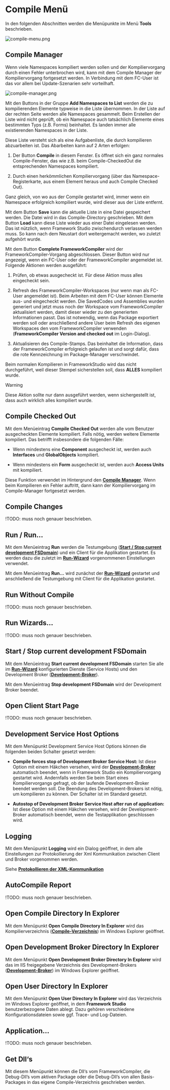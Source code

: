 # Compile Menü

In den folgenden Abschnitten werden die Menüpunkte im Menü **Tools** beschrieben.

![compile-menu.png](media/compile-menu.png)

## Compile Manager

Wenn viele Namespaces kompiliert werden sollen und der Kompiliervorgang durch einen Fehler unterbrochen wird, kann mit dem Compile Manager der Kompiliervorgang fortgesetzt werden. In Verbindung mit dem FC-User ist das vor allem bei Update-Szenarien sehr vorteilhaft.

![compile-manager.png](media/compile-manager.png)

Mit den Buttons in der Gruppe **Add Namespaces to List** werden die zu kompilierenden Elemente typweise in die Liste übernommen. In der Liste auf der rechten Seite werden alle Namespaces gesammelt. Beim Erstellen der Liste wird nicht geprüft, ob ein Namespace auch tatsächlich Elemente eines bestimmten Typs (z.B. Forms) beinhaltet. Es landen immer alle existierenden Namespaces in der Liste.

Diese Liste versteht sich als eine Aufgabenliste, die durch kompilieren abzuarbeiten ist. Das Abarbeiten kann auf 2 Arten erfolgen:

1. Der Button **Compile** in diesem Fenster. Es öffnet sich ein ganz normales Compile-Fenster, das wie z.B. beim Compile-CheckedOut die entsprechenden Namespaces kompiliert.

2. Durch einen herkömmlichen Kompiliervorgang (über das Namespace-Registerkarte, aus einem Element heraus und auch Compile Checked Out).

Ganz gleich, von wo aus der Compile gestartet wird, immer wenn ein Namespace erfolgreich kompiliert wurde, wird dieser aus der Liste entfernt.

Mit dem Button **Save** kann die aktuelle Liste in eine Datei gespeichert werden. Die Datei wird in das Compile-Directory geschrieben. Mit dem Button **Load** kann diese Liste wieder aus einer Datei eingelesen werden. Das ist nützlich, wenn Framework Studio zwischendurch verlassen werden muss. So kann nach dem Neustart dort weitergemacht werden, wo zuletzt aufgehört wurde.

Mit dem Button **Complete FrameworkCompiler** wird der FrameworkCompiler-Vorgang abgeschlossen. Dieser Button wird nur angezeigt, wenn ein FC-User oder der FrameworkCompiler angemeldet ist. Folgende Aktionen werden ausgeführt:

1. Prüfen, ob etwas ausgecheckt ist. Für diese Aktion muss alles eingecheckt sein.

2. Refresh des FrameworkCompiler-Workspaces (nur wenn man als FC-User angemeldet ist). Beim Arbeiten mit dem FC-User können Elemente aus- und eingecheckt werden. Die SavedCodes und Assemblies wurden generiert und jetzt muss noch der Workspace vom FrameworkCompiler aktualisiert werden, damit dieser wieder zu den generierten Informationen passt. Das ist notwendig, wenn das Package exportiert werden soll oder anschließend andere User beim Refresh des eigenen Workspaces den vom FrameworkCompiler verwenden (**FrameworkCompiler Version and checked out** im Login-Dialog).

3. Aktualisieren des Compile-Stamps. Das beinhaltet die Information, dass der FrameworkCompiler erfolgreich gelaufen ist und sorgt dafür, dass die rote Kennzeichnung im Package-Manager verschwindet.

Beim normalen Kompilieren in FrameworkStudio wird das nicht durchgeführt, weil dieser Stempel sicherstellen soll, dass **ALLES** kompiliert wurde.

> [!WARNING]
> Diese Aktion sollte nur dann ausgeführt werden, wenn sichergestellt ist, dass auch wirklich alles kompiliert wurde.

## Compile Checked Out

Mit dem Menüeintrag **Compile Checked Out** werden alle vom Benutzer ausgecheckten Elemente kompiliert. Falls nötig, werden weitere Elemente kompiliert. Das betrifft insbesondere die folgenden Fälle:

* Wenn mindestens eine **Component** ausgecheckt ist, werden auch **Interfaces** und **GlobalObjects** kompiliert.

* Wenn mindestens ein **Form** ausgecheckt ist, werden auch **Access Units** mit kompiliert.

Diese Funktion verwendet im Hintergrund den [**Compile Manager**](#compile-manager). Wenn beim Kompilieren ein Fehler auftritt, dann kann der Kompiliervorgang im Compile-Manager fortgesetzt werden.

## Compile Changes

!TODO: muss noch genauer beschrieben.

## Run / Run…

Mit dem Menüeintrag **Run** werden die Testumgebung ([**Start / Stop current development FSDomain**](#start--stop-current-development-fsdomain)) und ein Client für die Applikation gestartet. Es werden dazu die zuletzt im [**Run-Wizard**](../publish/wizards.md#run-wizard) vorgenommenen Einstellungen verwendet.

Mit dem Menüeintrag **Run…** wird zunächst der [**Run-Wizard**](../publish/wizards.md#run-wizard) gestartet und anschließend die Testumgebung mit Client für die Applikation gestartet.

## Run Without Compile

!TODO: muss noch genauer beschrieben.

## Run Wizards…

!TODO: muss noch genauer beschrieben.

## Start / Stop current development FSDomain

Mit dem Menüeintrag **Start current development FSDomain** starten Sie alle im [**Run-Wizard**](../publish/wizards.md#run-wizard) konfigurierten Dienste (Service Hosts) und den Development Broker ([**Development-Broker**](anwendung-starten.md#development-broker)).

Mit dem Menüeintrag **Stop development FSDomain** wird der Development Broker beendet.

## Open Client Start Page

!TODO: muss noch genauer beschrieben.

## Development Service Host Options

Mit dem Menüpunkt Development Service Host Options können die folgenden beiden Schalter gesetzt werden:

* **Compile forces stop of Development Broker Service Host:** Ist diese Option mit einem Häkchen versehen, wird der [**Development-Broker**](anwendung-starten.md#development-broker) automatisch beendet, wenn in Framework Studio ein Kompiliervorgang gestartet wird. Andernfalls werden Sie beim Start eines Kompiliervorgangs gefragt, ob der laufende Development-Broker beendet werden soll. Die Beendung des Development-Brokers ist nötig, um kompilieren zu können. Der Schalter ist im Standard gesetzt.

* **Autostop of Development Broker Service Host after run of application:** Ist diese Option mit einem Häkchen versehen, wird der Development-Broker automatisch beendet, wenn die Testapplikation geschlossen wird.

## Logging

Mit dem Menüpunkt **Logging** wird ein Dialog geöffnet, in dem alle Einstellungen zur Protokollierung der Xml Kommunikation zwischen Client und Broker vorgenommen werden.

Siehe [**Protokollieren der XML-Kommunikation**](anwendung-starten.md#protokollieren-der-xml-kommunikation)

## AutoCompile Report

!TODO: muss noch genauer beschrieben.

## Open Compile Directory In Explorer

Mit dem Menüpunkt **Open Compile Directory In Explorer** wird das Kompilierverzeichnis ([**Compile-Verzeichnis**](anwendung-starten.md#compile-verzeichnis)) im Windows Explorer geöffnet.

## Open Development Broker Directory In Explorer

Mit dem Menüpunkt **Open Development Broker Directory In Explorer** wird das im IIS freigegebene Verzeichnis des Development-Brokers ([**Development-Broker**](anwendung-starten.md#development-broker)) im Windows Explorer geöffnet.

## Open User Directory In Explorer

Mit dem Menüpunkt **Open User Directory In Explorer** wird das Verzeichnis im Windows Explorer geöffnet, in dem **Framework Studio** benutzerbezogene Daten ablegt. Dazu gehören verschiedene Konfigurationsdateien sowie ggf. Trace- und Log-Dateien.

## Application…

!TODO: muss noch genauer beschrieben.

## Get Dll‘s

Mit diesem Menüpunkt können die Dll‘s vom FrameworkCompiler, die Debug-Dll’s vom aktiven Package oder die Debug-Dll’s von allen Basis-Packages in das eigene Compile-Verzeichnis geschrieben werden.
